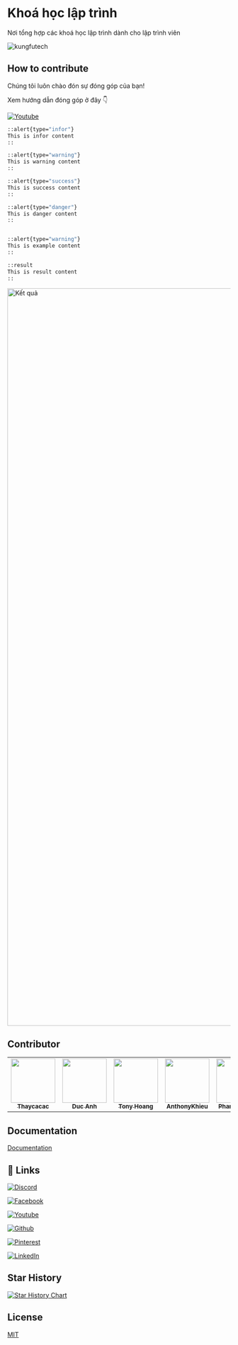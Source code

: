 # Khoá học lập trình

Nơi tổng hợp các khoá học lập trình dành cho lập trình viên

![kungfutech](https://user-images.githubusercontent.com/29374426/175779753-dfd1511a-0cf5-4599-a4b6-ca46a57bd552.png)

## How to contribute

Chúng tôi luôn chào đón sự đóng góp của bạn!

Xem hướng dẫn đóng góp ở đây 👇

[![Youtube](https://img.shields.io/badge/YouTube-FF0000?style=for-the-badge&logo=youtube&logoColor=white)](https://www.youtube.com/watch?v=okedCA_uZ_k&t=1s&ab_channel=TechMely)

```bash
::alert{type="infor"}
This is infor content
::

::alert{type="warning"}
This is warning content
::

::alert{type="success"}
This is success content
::

::alert{type="danger"}
This is danger content
::


::alert{type="warning"}
This is example content
::

::result
This is result content
::
```

<img width="1666" alt="Kết quả" src="https://user-images.githubusercontent.com/29374426/175781031-a63f0e31-72c8-476f-b380-f666550c85c1.png">

## Contributor

<table>
  <tr>
    <td align="center"><a href="https://www.facebook.com/thaycacac/"><img src="https://avatars.githubusercontent.com/u/29374426?v=4" width="100px;" alt=""/><br /><sub><b>Thaycacac</b></sub></a></td>
    <td align="center"><a href="https://github.com/AnhBDHE151175"><img src="https://avatars.githubusercontent.com/u/97071021?v=4" width="100px;" alt=""/><br /><sub><b>Duc Anh</b></sub></a></td>
    <td align="center"><a href="https://github.com/tonyhoang2001"><img src="https://avatars.githubusercontent.com/u/97163071?v=4" width="100px;" alt=""/><br /><sub><b>Tony Hoang</b></sub></a></td>
    <td align="center"><a href="https://github.com/AnthonyKhieu"><img src="https://avatars.githubusercontent.com/u/86510312?v=4" width="100px;" alt=""/><br /><sub><b>AnthonyKhieu</b></sub></a></td>
    <td align="center"><a href="https://github.com/phanduc0908"><img src="https://avatars.githubusercontent.com/u/29729545?v=4" width="100px;" alt=""/><br /><sub><b>Phan Van Duc</b></sub></a></td>
    <td align="center"><a href="https://github.com/luutu868"><img src="https://avatars.githubusercontent.com/u/86488558?v=4" width="100px;" alt=""/><br /><sub><b>luutu868</b></sub></a></td>
    <td align="center"><a href="https://github.com/kieuminhduc01"><img src="https://avatars.githubusercontent.com/u/50008521?v=4" width="100px;" alt=""/><br /><sub><b>Kieu Duc</b></sub></a></td>
    <td align="center"><a href="https://github.com/thanh-huong"><img src="https://scontent.fhan5-9.fna.fbcdn.net/v/t39.30808-1/285500332_2228558547310053_3709849046467668096_n.jpg?stp=c88.0.480.480a_dst-jpg_p480x480&_nc_cat=109&ccb=1-7&_nc_sid=7206a8&_nc_ohc=joKa676FfPYAX_Ovdv9&_nc_ht=scontent.fhan5-9.fna&oh=00_AfCumAyQGIjtkxLaKD7m38PhKyKUdSGqj3-p8ZPToEZ7jQ&oe=64137D4E" width="100px;" alt=""/><br /><sub><b>Thanh Huong</b></sub></a></td>
  </tr>
</table>

## Documentation

[Documentation](https://kungfutech.edu.vn/huong-dan-dong-gop)

## 🔗 Links

[![Discord](https://img.shields.io/badge/Discord-7289DA?style=for-the-badge&logo=discord&logoColor=white)](https://discord.gg/ZNucm5ND)

[![Facebook](https://img.shields.io/badge/Facebook-1877F2?style=for-the-badge&logo=facebook&logoColor=white)](https://www.facebook.com/techmely)

[![Youtube](https://img.shields.io/badge/YouTube-FF0000?style=for-the-badge&logo=youtube&logoColor=white)](https://www.youtube.com/channel/UCg3EWZXQK0bnbQISG50Nwfg)

[![Github](https://img.shields.io/badge/GitHub-100000?style=for-the-badge&logo=github&logoColor=white)](https://github.com/techmely)

[![Pinterest](https://img.shields.io/badge/Pinterest-%23E60023.svg?&style=for-the-badge&logo=Pinterest&logoColor=white)](https://www.pinterest.com/kungfutechedu/)

[![LinkedIn](https://img.shields.io/badge/LinkedIn-0077B5?style=for-the-badge&logo=linkedin&logoColor=white)](https://www.linkedin.com/company/techmely)

## Star History

[![Star History Chart](https://api.star-history.com/svg?repos=techmely/hoc-lap-trinh&type=Date)](https://star-history.com/#techmely/hoc-lap-trinh&Date)

## License

[MIT](https://choosealicense.com/licenses/mit/)
